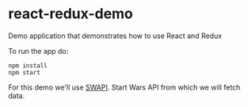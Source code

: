 # react-redux-demo

Demo application that demonstrates how to use React and Redux

To run the app do:

```
npm install
npm start
```

For this demo we'll use [SWAPI](https://swapi.co/).
Start Wars API from which we will fetch data.
